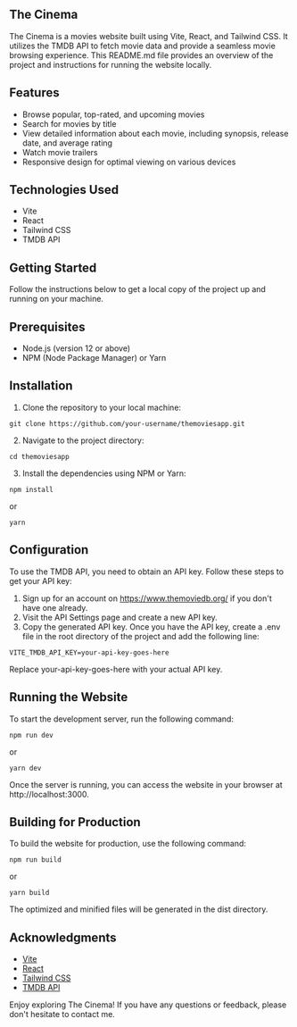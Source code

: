 ## The Cinema
The Cinema is a movies website built using Vite, React, and Tailwind CSS. It utilizes the TMDB API to fetch movie data and provide a seamless movie browsing experience. This README.md file provides an overview of the project and instructions for running the website locally.

## Features
* Browse popular, top-rated, and upcoming movies
* Search for movies by title
* View detailed information about each movie, including synopsis, release date, and average rating
* Watch movie trailers
* Responsive design for optimal viewing on various devices
## Technologies Used
* Vite
* React
* Tailwind CSS
* TMDB API
## Getting Started
Follow the instructions below to get a local copy of the project up and running on your machine.

## Prerequisites
* Node.js (version 12 or above)
* NPM (Node Package Manager) or Yarn
## Installation
1. Clone the repository to your local machine:
```
git clone https://github.com/your-username/themoviesapp.git
```
2. Navigate to the project directory:

```
cd themoviesapp
```
3. Install the dependencies using NPM or Yarn:
```
npm install
```
or
```
yarn
```
## Configuration
To use the TMDB API, you need to obtain an API key. Follow these steps to get your API key:

1. Sign up for an account on https://www.themoviedb.org/ if you don't have one already.
2. Visit the API Settings page and create a new API key.
3. Copy the generated API key.
Once you have the API key, create a .env file in the root directory of the project and add the following line:

```
VITE_TMDB_API_KEY=your-api-key-goes-here
```
Replace your-api-key-goes-here with your actual API key.

## Running the Website
To start the development server, run the following command:

```
npm run dev
```
or

```
yarn dev
```
Once the server is running, you can access the website in your browser at http://localhost:3000.

## Building for Production
To build the website for production, use the following command:

```
npm run build
```
or

```
yarn build
```
The optimized and minified files will be generated in the dist directory.



## Acknowledgments
* [Vite](https://vitejs.dev/)
* [React](https://react.dev/)
* [Tailwind CSS](https://tailwindcss.com/)
* [TMDB API](https://www.themoviedb.org/)

Enjoy exploring The Cinema! If you have any questions or feedback, please don't hesitate to contact me.